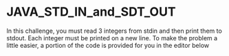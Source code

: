 # JAVA_STD_IN_and_SDT_OUT
In this challenge, you must read  3 integers from stdin and then print them to stdout. Each integer must be printed on a new line. To make the problem a little easier, a portion of the code is provided for you in the editor below
